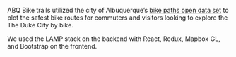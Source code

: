 ABQ Bike trails utilized the city of Albuquerque’s [bike paths open data set](http://data.cabq.gov/community/bikepaths/) to plot the safest bike routes for commuters and visitors looking to explore the The Duke City by bike. 

We used the LAMP stack on the backend with React, Redux, Mapbox GL, and Bootstrap on the frontend.

